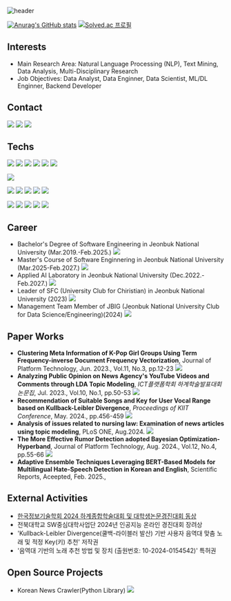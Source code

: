 ![header](https://capsule-render.vercel.app/api?type=slice&color=330099&height=200&text=Indigo_Coder&fontColor=FFFFFF&fontAlign=70&rotate=13&fontAlignY=25)  

[![Anurag's GitHub stats](https://github-readme-stats.vercel.app/api?username=Indigo-Coder-github)](https://github.com/anuraghazra/github-readme-stats)
[![Solved.ac
프로필](http://mazassumnida.wtf/api/v2/generate_badge?boj=hjs4011)](https://solved.ac/hjs4011)

## Interests
 - Main Research Area: Natural Language Processing (NLP), Text Mining, Data Analysis, Multi-Disciplinary Research
 - Job Objectives: Data Analyst, Data Enginner, Data Scientist, ML/DL Enginner, Backend Developer

## Contact
<a href="https://scholar.google.com/citations?user=kWbOhjoAAAAJ&hl=ko" target="_blank"><img src="https://img.shields.io/badge/Scholar-EA4335?style=plastic&logo=google scholar&logoColor=FFFFFF"/></a>
<a href="hjs40111@gmail.com" target="_blank"><img src="https://img.shields.io/badge/Gmail-EA4335?style=plastic&logo=gmail&logoColor=FFFFFF"/></a>
<a href="https://indigo-coder.tistory.com/" target="_blank"><img src="https://img.shields.io/badge/Tistory-000000?style=plastic&logo=Tistory&logoColor=FFFFFF"/></a>

## Techs
<a href="https://www.python.org" target="_blank"><img src="https://img.shields.io/badge/Python-3776AB?style=plastic&logo=Python&logoColor=FFFFFF"/></a>
<a href="https://www.scikit-learn.org" target="_blank"><img src="https://img.shields.io/badge/sckitlearn-F7931E?style=plastic&logo=scikitlearn&logoColor=FFFFFF"/></a>
<a href="https://www.numpy.org" target="_blank"><img src="https://img.shields.io/badge/NumPy-013243?style=plastic&logo=numpy&logoColor=FFFFFF"/></a>
<a href="https://pandas.pydata.org/" target="_blank"><img src="https://img.shields.io/badge/Pandas-150458?style=plastic&logo=pandas&logoColor=FFFFFF"/></a>
<a href="https://pytorch.org/" target="_blank"><img src="https://img.shields.io/badge/Pytorch-EE4C2C?style=plastic&logo=Pytorch&logoColor=FFFFFF"/></a>
<a href="https://www.huggingface.co" target="_blank"><img src="https://img.shields.io/badge/HuggingFace-FFD21E?style=plastic&logo=HuggingFace&logoColor=FFFFFF"/></a>

<a href="https://www.java.com/" target="_blank"><img src="https://img.shields.io/badge/Java-437291?style=plastic&logo=OpenJDK&logoColor=FFFFFF"/></a>

<a href="https://www.w3.org/html/" target="_blank"><img src="https://img.shields.io/badge/HTML-E34F26?style=plastic&logo=HTML5&logoColor=FFFFFF"/></a>
<a href="https://www.djangoproject.com/" target="_blank"><img src="https://img.shields.io/badge/Django-092E20?style=plastic&logo=django&logoColor=FFFFFF"/></a>
<a href="https://www.json.org" target="_blank"><img src="https://img.shields.io/badge/Json-000000?style=plastic&logo=json&logoColor=FFFFFF"/></a>
<a href="https://firebase.google.com/" target="_blank"><img src="https://img.shields.io/badge/Firebase-FFCA28?style=plastic&logo=firebase&logoColor=FFFFFF"/></a>
<a href="https://www.postgresql.org/" target="_blank"><img src="https://img.shields.io/badge/PostgreSQL-4169E1?style=plastic&logo=PostgreSQL&logoColor=FFFFFF"/></a>

<a href="https://code.visualstudio.com/" target="_blank"><img src="https://img.shields.io/badge/VSCode-007ACC?style=plastic&logo=visualstudiocode&logoColor=FFFFFF"/></a>
<a href="https://colab.research.google.com" target="_blank"><img src="https://img.shields.io/badge/Colab-F9AB00?style=plastic&logo=googlecolab&logoColor=FFFFFF"/></a>
<a href="https://www.jupyter.org" target="_blank"><img src="https://img.shields.io/badge/Jupyter-F37626?style=plastic&logo=jupyter&logoColor=FFFFFF"/></a>
<a href="https://www.ubuntu.com" target="_blank"><img src="https://img.shields.io/badge/Ubuntu-E95420?style=plastic&logo=ubuntu&logoColor=FFFFFF"/></a>
<a href="https://www.github.com" target="_blank"><img src="https://img.shields.io/badge/Github-181717?style=plastic&logo=github&logoColor=FFFFFF"/></a>

## Career
 - Bachelor's Degree of Software Engineering in Jeonbuk National University (Mar.2019.-Feb.2025.) <a href="https://software.jbnu.ac.kr" target="_blank"><img src="https://img.shields.io/badge/Website-4285F4?style=plastic&logo=googlehome&logoColor=FFFFFF"/></a>
 - Master's Course of Software Enginnering in Jeonbuk National University (Mar.2025-Feb.2027.) <a href="https://software.jbnu.ac.kr" target="_blank"><img src="https://img.shields.io/badge/Website-4285F4?style=plastic&logo=googlehome&logoColor=FFFFFF"/></a>
 - Applied AI Laboratory in Jeonbuk National University (Dec.2022.-Feb.2027.) <a href="https://aidata.jbnu.ac.kr" target="_blank"><img src="https://img.shields.io/badge/Website-4285F4?style=plastic&logo=googlehome&logoColor=FFFFFF"/></a>
 - Leader of SFC (University Club for Chiristian) in Jeonbuk National University (2023) <a href="http://www.jbnudongari.com/file/club_detail_view.php?cs_ancestor=2&cs_mkey=2&cateno=2&no=40" target="_blank"><img src="https://img.shields.io/badge/Website-4285F4?style=plastic&logo=googlehome&logoColor=FFFFFF"/></a>
 - Management Team Member of JBIG (Jeonbuk National University Club for Data Science/Engineering)(2024) <a href="http://www.jbnudongari.com/file/club_detail_view.php?cs_ancestor=2&cs_mkey=2&cateno=3&no=152" target="_blank"><img src="https://img.shields.io/badge/Website-4285F4?style=plastic&logo=googlehome&logoColor=FFFFFF"/></a>

## Paper Works
- **Clustering Meta Information of K-Pop Girl Groups Using Term Frequency-inverse Document Frequency Vectorization**, Journal of Platform Technology, Jun. 2023., Vol.11, No.3, pp.12-23 <a href="http://doi.org/10.23023/JPT.2023.11.3.012" target="_blank"><img src="https://img.shields.io/badge/doi-FAB70C?style=plastic&logo=doi&logoColor=FFFFFF"/></a>
- **Analyzing Public Opinion on News Agency's YouTube Videos and Comments through LDA Topic Modeling**, _ICT플랫폼학회 하계학술발표대회논문집_, Jul. 2023., Vol.10, No.1, pp.50-53 <a href="https://www.dbpia.co.kr/pdf/pdfView.do?nodeId=NODE11550547" target="_blank"><img src="https://img.shields.io/badge/DBpia-4285F4?style=plastic&logo=googlehome&logoColor=FFFFFF"/></a>
- **Recommendation of Suitable Songs and Key for User Vocal Range based on Kullback-Leibler Divergence**, _Proceedings of KIIT Conference_, May. 2024., pp.456-459 <a href="https://www.dbpia.co.kr/Journal/articleDetail?nodeId=NODE11825546" target="_blank"><img src="https://img.shields.io/badge/DBpia-4285F4?style=plastic&logo=googlehome&logoColor=FFFFFF"/></a>
- **Analysis of issues related to nursing law: Examination of news articles using topic modeling**, PLoS ONE, Aug.2024. <a href=https://doi.org/10.1371/journal.pone.0308065 target="_blank"><img src="https://img.shields.io/badge/doi-FAB70C?style=plastic&logo=doi&logoColor=FFFFFF"/></a>
- **The More Effective Rumor Detection adopted Bayesian Optimization-Hyperband**, Journal of Platform Technology, Aug. 2024., Vol.12, No.4, pp.55-66 <a href="http://doi.org/10.23023/JPT.2024.12.3.062" target="_blank"><img src="https://img.shields.io/badge/doi-FAB70C?style=plastic&logo=doi&logoColor=FFFFFF"/></a>
- **Adaptive Ensemble Techniques Leveraging BERT-Based Models for Multilingual Hate-Speech Detection in Korean and English**, Scientific Reports, Aceepted, Feb. 2025.,

## External Activities
- [한국정보기술학회 2024 하계종합학술대회 및 대학생논문경진대회 동상](https://ki-it.or.kr/board/maininfo/article/142940)
- 전북대학교 SW중심대학사업단 2024년 인공지능 온라인 경진대회 장려상
- 'Kullback-Leibler Divergence(쿨백-라이블러 발산) 기반 사용자 음역대 맞춤 노래 및 적정 Key(키) 추천' 저작권
- '음역대 기반의 노래 추천 방법 및 장치 (출원번호: 10-2024-0154542)' 특허권

## Open Source Projects
 - Korean News Crawler(Python Library) <a href="https://github.com/Indigo-Coder-github/Korean_News_Crawler" target="_blank"><img src="https://img.shields.io/badge/GitHub-181717?style=plastic&logo=GitHub&logoColor=FFFFFF"/></a>
